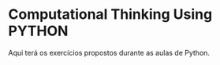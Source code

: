 # Computational Thinking Using PYTHON

Aqui terá os exercícios propostos durante as aulas de Python.
